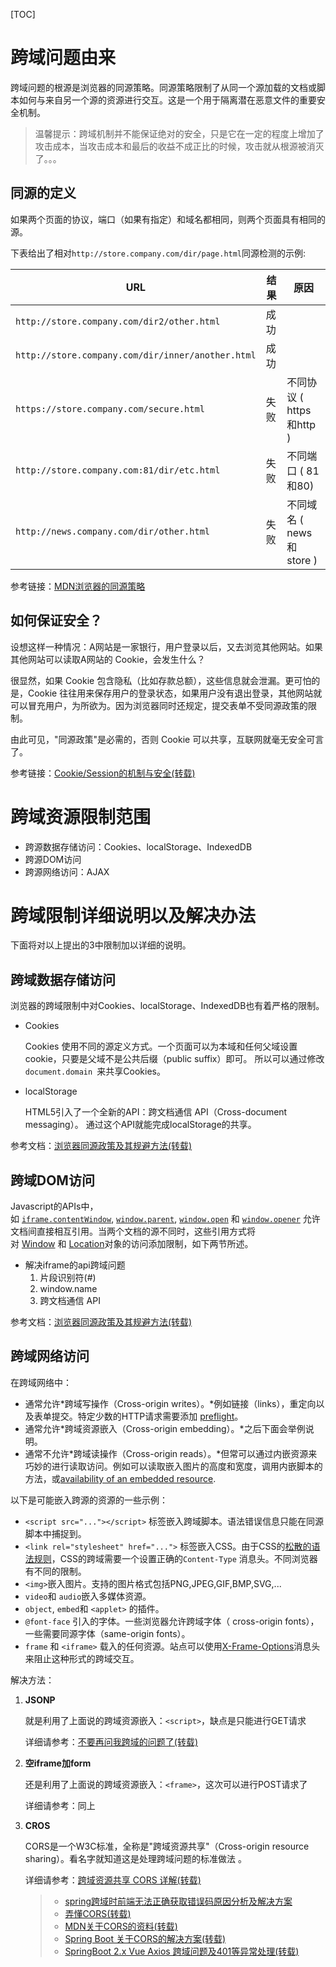 [TOC]

# 跨域问题由来
跨域问题的根源是浏览器的同源策略。同源策略限制了从同一个源加载的文档或脚本如何与来自另一个源的资源进行交互。这是一个用于隔离潜在恶意文件的重要安全机制。

> 温馨提示：跨域机制并不能保证绝对的安全，只是它在一定的程度上增加了攻击成本，当攻击成本和最后的收益不成正比的时候，攻击就从根源被消灭了。。。

## 同源的定义

如果两个页面的协议，端口（如果有指定）和域名都相同，则两个页面具有相同的源。

下表给出了相对`http://store.company.com/dir/page.html`同源检测的示例:

| URL                                               | 结果 | 原因                     |
| ------------------------------------------------- | ---- | ------------------------ |
| `http://store.company.com/dir2/other.html`        | 成功 |                          |
| `http://store.company.com/dir/inner/another.html` | 成功 |                          |
| `https://store.company.com/secure.html`           | 失败 | 不同协议 ( https和http ) |
| `http://store.company.com:81/dir/etc.html`        | 失败 | 不同端口 ( 81和80)       |
| `http://news.company.com/dir/other.html`          | 失败 | 不同域名 ( news和store ) |

参考链接：[MDN浏览器的同源策略](https://developer.mozilla.org/zh-CN/docs/Web/Security/Same-origin_policy)

## 如何保证安全？

设想这样一种情况：A网站是一家银行，用户登录以后，又去浏览其他网站。如果其他网站可以读取A网站的 Cookie，会发生什么？

很显然，如果 Cookie 包含隐私（比如存款总额），这些信息就会泄漏。更可怕的是，Cookie 往往用来保存用户的登录状态，如果用户没有退出登录，其他网站就可以冒充用户，为所欲为。因为浏览器同时还规定，提交表单不受同源政策的限制。

由此可见，"同源政策"是必需的，否则 Cookie 可以共享，互联网就毫无安全可言了。

参考链接：[Cookie/Session的机制与安全(转载)](https://harttle.land/2015/08/10/cookie-session.html)



# 跨域资源限制范围

- 跨源数据存储访问：Cookies、localStorage、IndexedDB
-  跨源DOM访问
- 跨源网络访问：AJAX



# 跨域限制详细说明以及解决办法

下面将对以上提出的3中限制加以详细的说明。

## 跨域数据存储访问

浏览器的跨域限制中对Cookies、localStorage、IndexedDB也有着严格的限制。

- Cookies

  Cookies 使用不同的源定义方式。一个页面可以为本域和任何父域设置cookie，只要是父域不是公共后缀（public suffix）即可。 所以可以通过修改`document.domain `来共享Cookies。

- localStorage

  HTML5引入了一个全新的API：跨文档通信 API（Cross-document messaging）。 通过这个API就能完成localStorage的共享。

参考文档：[浏览器同源政策及其规避方法(转载)](http://www.ruanyifeng.com/blog/2016/04/same-origin-policy.html)

## 跨域DOM访问

Javascript的APIs中，如 [`iframe.contentWindow`](https://developer.mozilla.org/zh-CN/docs/DOM/HTMLIFrameElement), [`window.parent`](https://developer.mozilla.org/zh-CN/docs/Web/API/Window/parent), [`window.open`](https://developer.mozilla.org/zh-CN/docs/Web/API/Window/open) 和 [`window.opener`](https://developer.mozilla.org/zh-CN/docs/Web/API/Window/opener) 允许文档间直接相互引用。当两个文档的源不同时，这些引用方式将对 [Window](http://www.whatwg.org/specs/web-apps/current-work/multipage/browsers.html#security-window) 和 [Location](http://www.whatwg.org/specs/web-apps/current-work/multipage/history.html#security-location)对象的访问添加限制，如下两节所述。 

- 解决iframe的api跨域问题
  1. 片段识别符(#)
  2. window.name
  3. 跨文档通信 API

参考文档：[浏览器同源政策及其规避方法(转载)](http://www.ruanyifeng.com/blog/2016/04/same-origin-policy.html)

## 跨域网络访问

在跨域网络中：

- 通常允许*跨域写操作（Cross-origin writes）。*例如链接（links），重定向以及表单提交。特定少数的HTTP请求需要添加 [preflight](https://developer.mozilla.org/zh-CN/docs/HTTP/Access_control_CORS#Preflighted_requests)。
- 通常允许*跨域资源嵌入（Cross-origin embedding）。*之后下面会举例说明。
- 通常不允许*跨域读操作（Cross-origin reads）。*但常可以通过内嵌资源来巧妙的进行读取访问。例如可以读取嵌入图片的高度和宽度，调用内嵌脚本的方法，或[availability of an embedded resource](https://grepular.com/Abusing_HTTP_Status_Codes_to_Expose_Private_Information).

以下是可能嵌入跨源的资源的一些示例：

- `<script src="..."></script>` 标签嵌入跨域脚本。语法错误信息只能在同源脚本中捕捉到。
- `<link rel="stylesheet" href="...">` 标签嵌入CSS。由于CSS的[松散的语法规则](http://scarybeastsecurity.blogspot.dk/2009/12/generic-cross-browser-cross-domain.html)，CSS的跨域需要一个设置正确的`Content-Type` 消息头。不同浏览器有不同的限制。
- `<img>`嵌入图片。支持的图片格式包括PNG,JPEG,GIF,BMP,SVG,...
- `video`和 `audio`嵌入多媒体资源。
- `object`, `embed`和 `<applet>` 的插件。
- `@font-face` 引入的字体。一些浏览器允许跨域字体（ cross-origin fonts），一些需要同源字体（same-origin fonts）。
- `frame` 和 `<iframe>` 载入的任何资源。站点可以使用[X-Frame-Options](https://developer.mozilla.org/zh-CN/docs/HTTP/X-Frame-Options)消息头来阻止这种形式的跨域交互。

解决方法：

1. **JSONP**

   就是利用了上面说的跨域资源嵌入：`<script>`，缺点是只能进行GET请求

   详细请参考：[不要再问我跨域的问题了(转载)](https://segmentfault.com/a/1190000015597029)

2. **空iframe加form** 

   还是利用了上面说的跨域资源嵌入：`<frame>`，这次可以进行POST请求了

   详细请参考：同上

3. **CROS**

   CORS是一个W3C标准，全称是"跨域资源共享"（Cross-origin resource sharing）。看名字就知道这是处理跨域问题的标准做法 。

   详细请参考：[跨域资源共享 CORS 详解(转载)](http://www.ruanyifeng.com/blog/2016/04/cors.html)
   
   > - [spring跨域时前端无法正确获取错误码原因分析及解决方案](https://github.com/yancongcong1/study-log/tree/master/front-end-problems/cors/SRC.md)
   > - [弄懂CORS(转载)](https://www.jianshu.com/p/f9c21da2c661)
   > - [MDN关于CORS的资料(转载)](https://developer.mozilla.org/zh-CN/docs/Web/HTTP/Access_control_CORS)
   > - [Spring Boot 关于CORS的解决方案(转载)](https://docs.spring.io/spring/docs/5.1.1.RELEASE/spring-framework-reference/web.html#mvc-cors)
   > - [SpringBoot 2.x Vue Axios 跨域问题及401等异常处理(转载)](https://blog.csdn.net/maoxinrong/article/details/80777829)